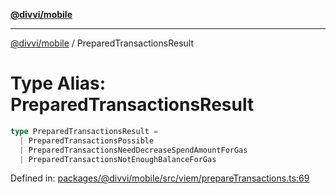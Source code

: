 [**@divvi/mobile**](../README.md)

---

[@divvi/mobile](../README.md) / PreparedTransactionsResult

# Type Alias: PreparedTransactionsResult

```ts
type PreparedTransactionsResult =
  | PreparedTransactionsPossible
  | PreparedTransactionsNeedDecreaseSpendAmountForGas
  | PreparedTransactionsNotEnoughBalanceForGas
```

Defined in: [packages/@divvi/mobile/src/viem/prepareTransactions.ts:69](https://github.com/divvi-xyz/divvi-mobile/blob/main/packages/@divvi/mobile/src/viem/prepareTransactions.ts#L69)
